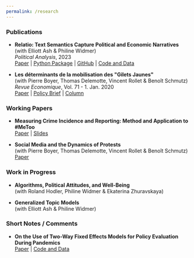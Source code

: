 ```yaml
---
permalink: /research
---
```


### Publications

- **Relatio: Text Semantics Capture Political and Economic Narratives** \
(with Elliott Ash & Philine Widmer) \
*Political Analysis*, 2023 \
[Paper](https://www.cambridge.org/core/journals/political-analysis/article/relatio-text-semantics-capture-political-and-economic-narratives/E72C0482A44C9A817E381B394A73E2D6) | [Python Package](https://pypi.org/project/relatio/) | [GitHub](https://github.com/relatio-nlp/relatio/tree/relatio-v0.3) | [Code and Data](https://dataverse.harvard.edu/dataset.xhtml?persistentId=doi:10.7910/DVN/3BRWKK&faces-redirect=true)

- **Les déterminants de la mobilisation des "Gilets Jaunes"** \
(with Pierre Boyer, Thomas Delemotte, Vincent Rollet & Benoît Schmutz) \
*Revue Economique*, Vol. 71 - 1. Jan. 2020  \
[Paper](https://www.cairn.info/revue-economique-2020-1-page-109.htm) | [Policy Brief](https://www.lemonde.fr/idees/article/2019/11/15/entre-facebook-et-le-rond-point-la-double-originalite-du-mouvement-des-gilets-jaunes_6019218_3232.html#xtor=AL-32280270) | [Column](https://www.lemonde.fr/idees/article/2019/11/15/entre-facebook-et-le-rond-point-la-double-originalite-du-mouvement-des-gilets-jaunes_6019218_3232.html#xtor=AL-32280270)

### Working Papers

- **Measuring Crime Incidence and Reporting: Method and Application to #MeToo** \
[Paper](https://www.dropbox.com/s/jepq64dfauyo1t6/metoo_crime_v6.pdf?dl=0) | [Slides](https://www.dropbox.com/scl/fi/bz5zwx8rc8vxas6v8pjfx/Me_Too_Crime___Slides___Submitted_Version.pdf?rlkey=0stqdn0ol51xmk7fwscmcja8p&dl=0)

- **Social Media and the Dynamics of Protests** \
(with Pierre Boyer, Thomas Delemotte, Vincent Rollet & Benoît Schmutz) \
[Paper](https://www.cesifo.org/en/publications/2020/working-paper/social-media-and-dynamics-protests)

### Work in Progress

- **Algorithms, Political Attitudes, and Well-Being** \
(with Roland Hodler, Philine Widmer & Ekaterina Zhuravskaya)

- **Generalized Topic Models** \
(with Elliott Ash & Philine Widmer)

### Short Notes / Comments

- **On the Use of Two-Way Fixed Effects Models for Policy Evaluation During Pandemics** \
[Paper](https://www.dropbox.com/s/gpofsuuc369hzx6/On_the_Use_of_Two_Way_Fixed_Effects_Models_for_Policy_Evaluation_During_Pandemics.pdf?dl=0) | [Code and Data](https://gitlab.com/germain.gauthier/covid-two-way-fixed-effects.git) 
